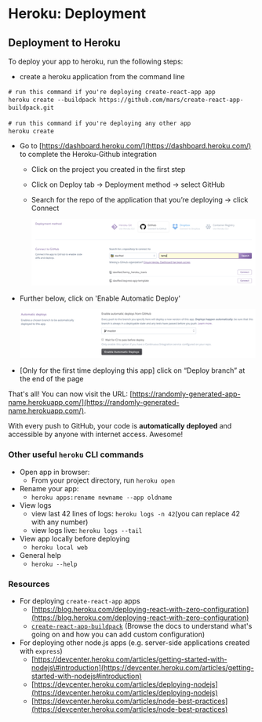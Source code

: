 # Heroku: Deployment

## Deployment to Heroku

To deploy your app to heroku, run the following steps:

* create a heroku application from the command line

```text
# run this command if you're deploying create-react-app app
heroku create --buildpack https://github.com/mars/create-react-app-buildpack.git

# run this command if you're deploying any other app
heroku create
```

* Go to [https://dashboard.heroku.com/](https://dashboard.heroku.com/) to complete the Heroku-Github integration
  * Click on the project you created in the first step
  * Click on Deploy tab → Deployment method → select GitHub
  * Search for the repo of the application that you’re deploying → click Connect

    ![heroku\_connect\_github](../../.gitbook/assets/heroku_connect_github.png)
* Further below, click on 'Enable Automatic Deploy'

  ![heroku\_no\_ci](../../.gitbook/assets/heroku_no_ci.png)

* \[Only for the first time deploying this app\] click on “Deploy branch” at the end of the page

That's all! You can now visit the URL: [https://randomly-generated-app-name.herokuapp.com/](https://randomly-generated-name.herokuapp.com/). 

With every push to GitHub, your code is **automatically deployed** and accessible by anyone with internet access. Awesome!

### Other useful `heroku` CLI commands

* Open app in browser:
  * From your project directory, run `heroku open`
* Rename your app:
  * `heroku apps:rename newname --app oldname`
* View logs
  * view last 42 lines of logs: `heroku logs -n 42`\(you can replace 42 with any number\)
  * view logs live: `heroku logs --tail`
* View app locally before deploying
  * `heroku local web`
* General help
  * `heroku --help`

### Resources

* For deploying `create-react-app` apps
  * [https://blog.heroku.com/deploying-react-with-zero-configuration](https://blog.heroku.com/deploying-react-with-zero-configuration)
  * [`create-react-app-buildpack`](https://github.com/mars/create-react-app-buildpack) \(Browse the docs to understand what's going on and how you can add custom configuration\)
* For deploying other node.js apps \(e.g. server-side applications created with `express`\)
  * [https://devcenter.heroku.com/articles/getting-started-with-nodejs\#introduction](https://devcenter.heroku.com/articles/getting-started-with-nodejs#introduction)
  * [https://devcenter.heroku.com/articles/deploying-nodejs](https://devcenter.heroku.com/articles/deploying-nodejs)
  * [https://devcenter.heroku.com/articles/node-best-practices](https://devcenter.heroku.com/articles/node-best-practices)

